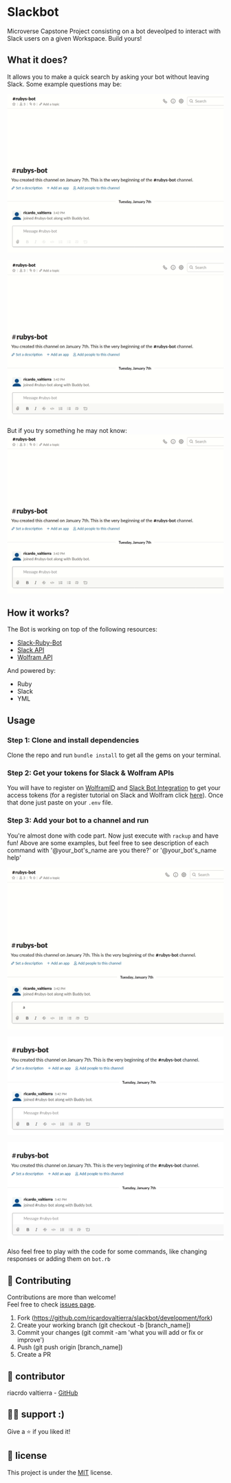 Slackbot
==============

Microverse Capstone Project consisting on a bot deveolped to interact with Slack users on a given Workspace. Build yours!

## What it does?
It allows you to make a quick search by asking your bot without leaving Slack. Some example questions may be:

![Example question 1](img/question_1.gif)

![Example question 2](img/question_2.gif)

But if you try something he may not know:
![Example question 3](img/question_3.gif)

## How it works?
The Bot is working  on top of the following resources:

- [Slack-Ruby-Bot](https://github.com/slack-ruby/slack-ruby-bot#slack-ruby-bot)
- [Slack API](http://api.slack.com)
- [Wolfram API](https://account.wolfram.com/auth/sign-in)

And powered by:

- Ruby
- Slack
- YML

## Usage
### Step 1: Clone and install dependencies
Clone the repo and run `bundle install` to get all the gems on your terminal.
### Step 2: Get your tokens for Slack & Wolfram APIs
You will have to register on [WolframID](http://account.wolfram.com/wolframid) and [Slack Bot Integration](http://slack.com/services/new/bot) to get your access tokens (for a register tutorial on Slack and Wolfram click [here](TUTORIAL.md)). Once that done just paste on your `.env` file. 
### Step 3: Add your bot to a channel and run
You're almost done with code part. Now just execute with `rackup` and have fun! Above are some examples, but feel free to see description of each command with '@your_bot's_name are you there?' or '@your_bot's_name help'

![Command description 1](img/question.gif)

![Command description 2](img/help_are_you_there.gif)

![Command description 3](img/help_could_you_please.gif)

Also feel free to play with the code for some commands, like changing responses or adding them on `bot.rb`

## 🤝 Contributing

Contributions are more than welcome!<br/>Feel free to check [issues page](http://github.com/ricardovaltierra/slackbot/issues/).

1. Fork (https://github.com/ricardovaltierra/slackbot/development/fork)
2. Create your working branch (git checkout -b [branch_name])
3. Commit your changes (git commit -am 'what you will add or fix or improve')
4. Push (git push origin [branch_name])
5. Create a PR

## 🤖 contributor

riacrdo valtierra - [GitHub](https://github.com/ricardovaltierra)



## 🙋‍♂ support :)

Give a ⭐️ if you liked it!



## 📝 license

This project is under the [MIT](LICENSE) license.
